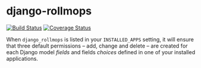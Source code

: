 django-rollmops
=


[![Build Status](https://travis-ci.org/wiliamsouza/django-rollmops.svg)](https://travis-ci.org/wiliamsouza/django-rollmops)
[![Coverage Status](https://coveralls.io/repos/github/wiliamsouza/django-rollmops/badge.svg?branch=master)](https://coveralls.io/github/wiliamsouza/django-rollmops?branch=master)

When `django_rollmops` is listed in your `INSTALLED_APPS` setting,
it will ensure that three default permissions – add, change and delete –
are created for each Django model *fields* and fields *choices* defined in one
of your installed applications.
